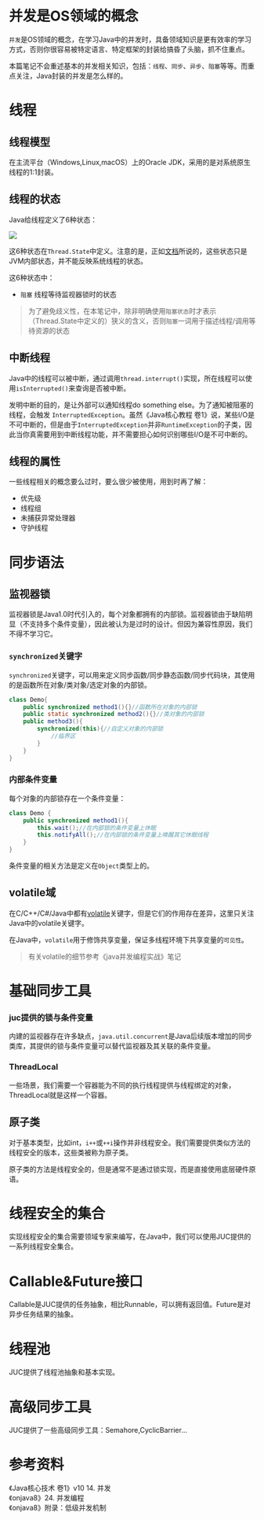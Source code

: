 # 并发是OS领域的概念

`并发`是OS领域的概念，在学习Java中的并发时，具备领域知识是更有效率的学习方式，否则你很容易被特定语言、特定框架的封装给搞昏了头脑，抓不住重点。

本篇笔记不会重述基本的并发相关知识，包括：`线程`、`同步`、`异步`、`阻塞`等等。而重点关注，Java封装的并发是怎么样的。

# 线程

## 线程模型

在主流平台（Windows,Linux,macOS）上的Oracle JDK，采用的是对系统原生线程的1:1封装。

## 线程的状态

Java给线程定义了6种状态：

![](Pasted%20image%2020230630204157.png)

这6种状态在`Thread.State`中定义。注意的是，正如[文档](https://docs.oracle.com/javase/8/docs/api/java/lang/Thread.State.html)所说的，这些状态只是JVM内部状态，并不能反映系统线程的状态。

这6种状态中：

- `阻塞` 线程等待监视器锁时的状态

>为了避免歧义性，在本笔记中，除非明确使用`阻塞状态`时才表示（Thread.State中定义的）狭义的含义，否则`阻塞`一词用于描述线程/调用等待资源的状态

## 中断线程

Java中的线程可以被中断，通过调用`thread.interrupt()`实现，所在线程可以使用`isInterrupted()`来查询是否被中断。

发明中断的目的，是让外部可以通知线程do something else。为了通知被阻塞的线程，会触发 `InterruptedException`。虽然《Java核心教程 卷1》说，某些I/O是不可中断的，但是由于`InterruptedException`并非`RuntimeException`的子类，因此当你真需要用到中断线程功能，并不需要担心如何识别哪些I/O是不可中断的。

## 线程的属性

一些线程相关的概念要么过时，要么很少被使用，用到时再了解：

- 优先级
- 线程组
- 未捕获异常处理器
- 守护线程

# 同步语法

## 监视器锁

监视器锁是Java1.0时代引入的，每个对象都拥有的内部锁。监视器锁由于缺陷明显（不支持多个条件变量），因此被认为是过时的设计。但因为兼容性原因，我们不得不学习它。

### `synchronized`关键字

`synchronized`关键字，可以用来定义同步函数/同步静态函数/同步代码块，其使用的是函数所在对象/类对象/选定对象的内部锁。

```java
class Demo{
	public synchronized method1(){}//函数所在对象的内部锁
	public static synchronized method2(){}//类对象的内部锁
	public method3(){
		synchronized(this){//自定义对象的内部锁
			//临界区
		}
	}
}
```

### 内部条件变量

每个对象的内部锁存在一个条件变量：

```java
class Demo {
	public synchronized method1(){
		this.wait();//在内部锁的条件变量上休眠
		this.notifyAll();//在内部锁的条件变量上唤醒其它休眠线程
	}
}
```

条件变量的相关方法是定义在`Object`类型上的。

## volatile域

在C/C++/C#/Java中都有[volatile](https://en.wikipedia.org/wiki/Volatile_(computer_programming))关键字，但是它们的作用存在差异，这里只关注Java中的volatile关键字。

在Java中，`volatile`用于修饰共享变量，保证多线程环境下共享变量的`可见性`。

>有关volatile的细节参考《java并发编程实战》笔记

# 基础同步工具

### juc提供的锁与条件变量

内建的监视器存在许多缺点，`java.util.concurrent`是Java后续版本增加的同步类库，其提供的锁与条件变量可以替代监视器及其关联的条件变量。

### ThreadLocal

一些场景，我们需要一个容器能为不同的执行线程提供与线程绑定的对象，ThreadLocal就是这样一个容器。

## 原子类

对于基本类型，比如int，`i++`或`++i`操作并非线程安全。我们需要提供类似方法的线程安全的版本，这些类被称为原子类。

原子类的方法是线程安全的，但是通常不是通过锁实现，而是直接使用底层硬件原语。

# 线程安全的集合

实现线程安全的集合需要领域专家来编写，在Java中，我们可以使用JUC提供的一系列线程安全集合。

# Callable&Future接口

Callable是JUC提供的任务抽象，相比Runnable，可以拥有返回值。Future是对异步任务结果的抽象。

# 线程池

JUC提供了线程池抽象和基本实现。

# 高级同步工具

JUC提供了一些高级同步工具：Semahore,CyclicBarrier...

# 参考资料

《Java核心技术 卷1》v10 14. 并发<br/>
《onjava8》24. 并发编程<br/>
《onjava8》附录：低级并发机制<br/>
